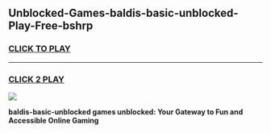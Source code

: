
## Unblocked-Games-baldis-basic-unblocked-Play-Free-bshrp
<h3>
<a href="https://premium76.site?title=baldis-basic-unblocked&ref=19M">CLICK TO PLAY</a></h3>
<hr>

<h3>
<a href="https://premium76.site?title=baldis-basic-unblocked&ref=19M">CLICK 2 PLAY</a>
  
</h3>

<a href="https://premium76.site?title=baldis-basic-unblocked&ref=19M"><img src="https://clearcache.store/games.png"></a>


**baldis-basic-unblocked games unblocked: Your Gateway to Fun and Accessible Online Gaming**
